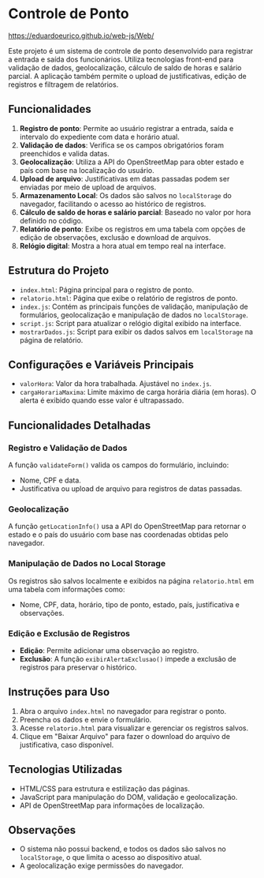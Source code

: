 # Controle de Ponto
https://eduardoeurico.github.io/web-js/Web/

Este projeto é um sistema de controle de ponto desenvolvido para registrar a entrada e saída dos funcionários. Utiliza tecnologias front-end para validação de dados, geolocalização, cálculo de saldo de horas e salário parcial. A aplicação também permite o upload de justificativas, edição de registros e filtragem de relatórios.

## Funcionalidades

1. **Registro de ponto**: Permite ao usuário registrar a entrada, saída e intervalo do expediente com data e horário atual.
2. **Validação de dados**: Verifica se os campos obrigatórios foram preenchidos e valida datas.
3. **Geolocalização**: Utiliza a API do OpenStreetMap para obter estado e país com base na localização do usuário.
4. **Upload de arquivo**: Justificativas em datas passadas podem ser enviadas por meio de upload de arquivos.
5. **Armazenamento Local**: Os dados são salvos no `localStorage` do navegador, facilitando o acesso ao histórico de registros.
6. **Cálculo de saldo de horas e salário parcial**: Baseado no valor por hora definido no código.
7. **Relatório de ponto**: Exibe os registros em uma tabela com opções de edição de observações, exclusão e download de arquivos.
8. **Relógio digital**: Mostra a hora atual em tempo real na interface.

## Estrutura do Projeto

- `index.html`: Página principal para o registro de ponto.
- `relatorio.html`: Página que exibe o relatório de registros de ponto.
- `index.js`: Contém as principais funções de validação, manipulação de formulários, geolocalização e manipulação de dados no `localStorage`.
- `script.js`: Script para atualizar o relógio digital exibido na interface.
- `mostrarDados.js`: Script para exibir os dados salvos em `localStorage` na página de relatório.

## Configurações e Variáveis Principais

- `valorHora`: Valor da hora trabalhada. Ajustável no `index.js`.
- `cargaHorariaMaxima`: Limite máximo de carga horária diária (em horas). O alerta é exibido quando esse valor é ultrapassado.

## Funcionalidades Detalhadas

### Registro e Validação de Dados

A função `validateForm()` valida os campos do formulário, incluindo:
- Nome, CPF e data.
- Justificativa ou upload de arquivo para registros de datas passadas.
  
### Geolocalização

A função `getLocationInfo()` usa a API do OpenStreetMap para retornar o estado e o país do usuário com base nas coordenadas obtidas pelo navegador.

### Manipulação de Dados no Local Storage

Os registros são salvos localmente e exibidos na página `relatorio.html` em uma tabela com informações como:
- Nome, CPF, data, horário, tipo de ponto, estado, país, justificativa e observações.

### Edição e Exclusão de Registros

- **Edição**: Permite adicionar uma observação ao registro.
- **Exclusão**: A função `exibirAlertaExclusao()` impede a exclusão de registros para preservar o histórico.

## Instruções para Uso

1. Abra o arquivo `index.html` no navegador para registrar o ponto.
2. Preencha os dados e envie o formulário.
3. Acesse `relatorio.html` para visualizar e gerenciar os registros salvos.
4. Clique em "Baixar Arquivo" para fazer o download do arquivo de justificativa, caso disponível.

## Tecnologias Utilizadas

- HTML/CSS para estrutura e estilização das páginas.
- JavaScript para manipulação do DOM, validação e geolocalização.
- API de OpenStreetMap para informações de localização.

## Observações

- O sistema não possui backend, e todos os dados são salvos no `localStorage`, o que limita o acesso ao dispositivo atual.
- A geolocalização exige permissões do navegador.

